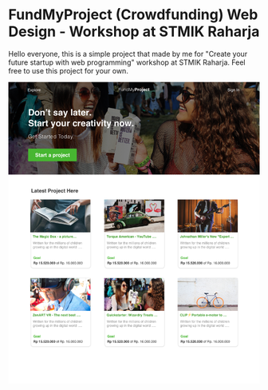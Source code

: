 # FundMyProject (Crowdfunding) Web Design - Workshop at STMIK Raharja

Hello everyone, this is a simple project that made by me for "Create your future startup with web programming" workshop at STMIK Raharja. Feel free to use this project for your own.

![Mockup with Sketch App](https://github.com/arbiyanto/workshop-raharja/blob/master/assets/mockup/Home.png)